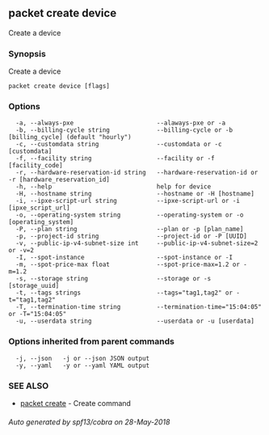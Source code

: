 ## packet create device

Create a device

### Synopsis

Create a device

```
packet create device [flags]
```

### Options

```
  -a, --always-pxe                       --alaways-pxe or -a
  -b, --billing-cycle string             --billing-cycle or -b [billing_cycle] (default "hourly")
  -c, --customdata string                --customdata or -c [customdata]
  -f, --facility string                  --facility or -f [facility_code]
  -r, --hardware-reservation-id string   --hardware-reservation-id or -r [hardware_reservation_id]
  -h, --help                             help for device
  -H, --hostname string                  --hostname or -H [hostname]
  -i, --ipxe-script-url string           --ipxe-script-url or -i [ipxe_script_url]
  -o, --operating-system string          --operating-system or -o [operating_system]
  -P, --plan string                      --plan or -p [plan_name]
  -p, --project-id string                --project-id or -P [UUID]
  -v, --public-ip-v4-subnet-size int     --public-ip-v4-subnet-size=2 or -v=2
  -I, --spot-instance                    --spot-instance or -I
  -m, --spot-price-max float             --spot-price-max=1.2 or -m=1.2
  -s, --storage string                   --storage or -s [storage_uuid]
  -t, --tags strings                     --tags="tag1,tag2" or -t="tag1,tag2"
  -T, --termination-time string          --termination-time="15:04:05" or -T="15:04:05"
  -u, --userdata string                  --userdata or -u [userdata]
```

### Options inherited from parent commands

```
  -j, --json   -j or --json JSON output
  -y, --yaml   -y or --yaml YAML output
```

### SEE ALSO

* [packet create](packet_create.md)	 - Create command

###### Auto generated by spf13/cobra on 28-May-2018

